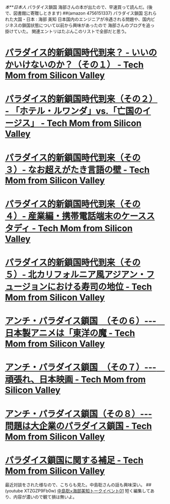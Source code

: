 *本**日本人* パラダイス鎖国
海部さんの本が出たので、早速買って読んだ。(後で、図書館に寄贈しときます)
##(amazon 4756151337) パラダイス鎖国 忘れられた大国・日本 : 海部 美知
日本国内のエンジニアが冷遇される問題や、国内ビジネスの鎖国状態について以前から興味があったので
海部さんのブログを追っ掛けていた。
関連エントリはたぶんこのリストで全部だと思う。

# [パラダイス的新鎖国時代到来？ - いいのかいけないのか？（その１） - Tech Mom from Silicon Valley](http://d.hatena.ne.jp/michikaifu/20050728/1122535870)
# [パラダイス的新鎖国時代到来（その２） - 「ホテル・ルワンダ」vs.「亡国のイージス」 - Tech Mom from Silicon Valley](http://d.hatena.ne.jp/michikaifu/20050730/1122696617)
# [パラダイス的新鎖国時代到来（その３）- なお超えがたき言語の壁 - Tech Mom from Silicon Valley](http://d.hatena.ne.jp/michikaifu/20050801/1122869021)
# [パラダイス的新鎖国時代到来（その４）- 産業編・携帯電話端末のケーススタディ - Tech Mom from Silicon Valley](http://d.hatena.ne.jp/michikaifu/20050803/1123059164)
# [パラダイス的新鎖国時代到来（その５）- 北カリフォルニア風アジアン・フュージョンにおける寿司の地位 - Tech Mom from Silicon Valley](http://d.hatena.ne.jp/michikaifu/20050805/1123266642)
# [アンチ・パラダイス鎖国　（その６）---　日本製アニメは「東洋の魔 - Tech Mom from Silicon Valley](http://d.hatena.ne.jp/michikaifu/?date=20060131)
# [アンチ・パラダイス鎖国　（その７）---　頑張れ、日本映画 - Tech Mom from Silicon Valley](http://d.hatena.ne.jp/michikaifu/20060201/1138746352)
# [アンチ・パラダイス鎖国（その８）--- 問題は大企業のパラダイス鎖国 - Tech Mom from Silicon Valley](http://d.hatena.ne.jp/michikaifu/20060203/1138948594)
# [パラダイス鎖国に関する補足 - Tech Mom from Silicon Valley](http://d.hatena.ne.jp/michikaifu/20060324/1143233786)

最近対談をされた様なので、こちらも見た。中島聡さんの話も興味深い。
##(youtube XTZGZP9Fb0w) [中島聡×海部美知トークイベント01](http://www.youtube.com/watch?v=XTZGZP9Fb0w&eurl=http://www.technorati.jp/videos/youtube.com%2Fwatch%3Fv%3DXTZGZP9Fb0w)
短く編集してあり、内容が濃いので観て損は無いよ。
